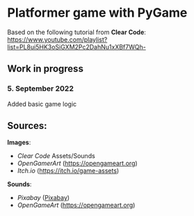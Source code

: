 # Platformer game with PyGame

Based on the following tutorial from <b>Clear Code</b>: 
https://www.youtube.com/playlist?list=PL8ui5HK3oSiGXM2Pc2DahNu1xXBf7WQh-


## Work in progress

### 5. September 2022
Added basic game logic

## Sources:
<b>Images</b>:
* <i>Clear Code</i> Assets/Sounds
* <i>OpenGamerArt</i> (https://opengameart.org)
* <i>Itch.io</i> (https://itch.io/game-assets)


<b>Sounds</b>: 
* <i>Pixabay</i> (<a href="https://pixabay.com/?utm_source=link-attribution&amp;utm_medium=referral&amp;utm_campaign=music&amp;utm_content=38299">Pixabay</a>)
* <i>OpenGameArt</i> (https://opengameart.org)